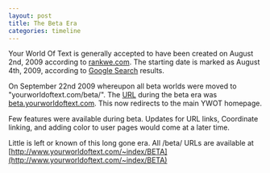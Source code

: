 ```yaml
---
layout: post
title: The Beta Era
categories: timeline
---
```


Your World Of Text is generally accepted to have been created on August 2nd, 2009 according to [rankwe.com](http://rankwe.com/siteinfo/yourworldoftext.com). The starting date is marked as August 4th, 2009, according to [Google Search](http://goo.gl/3q4o9I) results.


On September 22nd 2009 whereupon all beta worlds were moved to "yourworldoftext.com/beta/". The [URL](http://simple.wikipedia.org/wiki/Url) during the beta era was [beta.yourworldoftext.com](http://beta.yourworldoftext.com). This now redirects to the main YWOT homepage.

Few features were available during beta. Updates for URL links, Coordinate linking, and adding color to user pages would come at a later time.

Little is left or known of this long gone era. All /beta/ URLs are available at [http://www.yourworldoftext.com/~index/BETA](http://www.yourworldoftext.com/~index/BETA)
